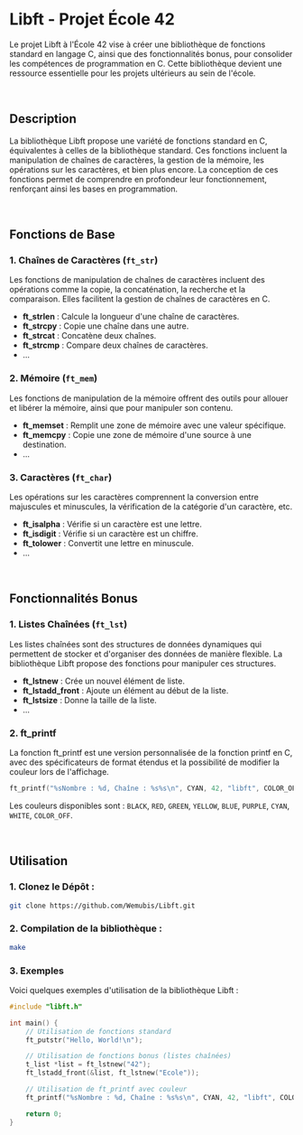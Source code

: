 # Libft - Projet École 42

Le projet Libft à l'École 42 vise à créer une bibliothèque de fonctions standard en langage C, ainsi que des fonctionnalités bonus, pour consolider les compétences de programmation en C. Cette bibliothèque devient une ressource essentielle pour les projets ultérieurs au sein de l'école.

<br>

## Description

La bibliothèque Libft propose une variété de fonctions standard en C, équivalentes à celles de la bibliothèque standard. Ces fonctions incluent la manipulation de chaînes de caractères, la gestion de la mémoire, les opérations sur les caractères, et bien plus encore. La conception de ces fonctions permet de comprendre en profondeur leur fonctionnement, renforçant ainsi les bases en programmation.

<br>

## Fonctions de Base

### 1. Chaînes de Caractères (`ft_str`)

Les fonctions de manipulation de chaînes de caractères incluent des opérations comme la copie, la concaténation, la recherche et la comparaison. Elles facilitent la gestion de chaînes de caractères en C.

- **ft_strlen** : Calcule la longueur d'une chaîne de caractères.
- **ft_strcpy** : Copie une chaîne dans une autre.
- **ft_strcat** : Concatène deux chaînes.
- **ft_strcmp** : Compare deux chaînes de caractères.
- ...

### 2. Mémoire (`ft_mem`)

Les fonctions de manipulation de la mémoire offrent des outils pour allouer et libérer la mémoire, ainsi que pour manipuler son contenu.

- **ft_memset** : Remplit une zone de mémoire avec une valeur spécifique.
- **ft_memcpy** : Copie une zone de mémoire d'une source à une destination.
- ...

### 3. Caractères (`ft_char`)

Les opérations sur les caractères comprennent la conversion entre majuscules et minuscules, la vérification de la catégorie d'un caractère, etc.

- **ft_isalpha** : Vérifie si un caractère est une lettre.
- **ft_isdigit** : Vérifie si un caractère est un chiffre.
- **ft_tolower** : Convertit une lettre en minuscule.
- ...

<br>

## Fonctionnalités Bonus

### 1. Listes Chaînées (`ft_lst`)

Les listes chaînées sont des structures de données dynamiques qui permettent de stocker et d'organiser des données de manière flexible. La bibliothèque Libft propose des fonctions pour manipuler ces structures.

- **ft_lstnew** : Crée un nouvel élément de liste.
- **ft_lstadd_front** : Ajoute un élément au début de la liste.
- **ft_lstsize** : Donne la taille de la liste.
- ...

### 2. ft_printf

La fonction ft_printf est une version personnalisée de la fonction printf en C, avec des spécificateurs de format étendus et la possibilité de modifier la couleur lors de l'affichage.

```c
ft_printf("%sNombre : %d, Chaîne : %s%s\n", CYAN, 42, "libft", COLOR_OFF);
```

Les couleurs disponibles sont : `BLACK`, `RED`, `GREEN`, `YELLOW`, `BLUE`, `PURPLE`, `CYAN`, `WHITE`, `COLOR_OFF`.

<br>

## Utilisation


### 1. Clonez le Dépôt :

```bash
git clone https://github.com/Wemubis/Libft.git
```

### 2. Compilation de la bibliothèque :

```bash
make
```

### 3. Exemples
Voici quelques exemples d'utilisation de la bibliothèque Libft :

```c
#include "libft.h"

int main() {
    // Utilisation de fonctions standard
    ft_putstr("Hello, World!\n");

    // Utilisation de fonctions bonus (listes chaînées)
    t_list *list = ft_lstnew("42");
    ft_lstadd_front(&list, ft_lstnew("Ecole"));

    // Utilisation de ft_printf avec couleur
    ft_printf("%sNombre : %d, Chaîne : %s%s\n", CYAN, 42, "libft", COLOR_OFF);

    return 0;
}
```